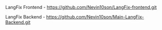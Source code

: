 

LangFix Frontend - https://github.com/Nevin10son/LangFix-frontend.git


LangFix Backend - https://github.com/Nevin10son/Main-LangFix-Backend.git
